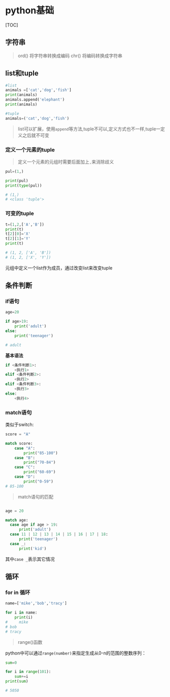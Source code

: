 # python基础

[TOC]

## 字符串

>ord() 将字符串转换成编码
>chr() 将编码转换成字符串

## list和tuple

```python
#list
animals =['cat','dog','fish']
print(animals)
animals.append('elephant')
print(animals)
```

```python
#tuple
animals=('cat','dog','fish')
```

>list可以扩展，使用`append`等方法,tuple不可以,定义方式也不一样,tuple一定义之后就不可变

### 定义一个元素的tuple

>定义一个元素的元组时需要后面加上`,`来消除歧义

```python
pul=(1,)

print(pul)
print(type(pul))

# (1,)
# <class 'tuple'>
```

### 可变的tuple

```python
t=(1,2,['A','B'])
print(t)
t[2][0]='X'
t[2][1]='Y'
print(t)

# (1, 2, ['A', 'B'])
# (1, 2, ['X', 'Y'])
```

元组中定义一个list作为成员，通过改变list来改变tuple

## 条件判断

### if语句

```python
age=20

if age>19:
    print('adult')
else:
    print('teenager')

# adult
```

**基本语法**

```python
if <条件判断1>:
    <执行1>
elif <条件判断2>:
    <执行2>
elif <条件判断3>:
    <执行3>
else:
    <执行4>
```

### match语句

类似于switch:

```python
score = "A"

match score:
    case "A":
        print("85-100")
    case "B":
        print("70-84")
    case "C":
        print("60-69")
    case "D":
        print("0-59")
# 85-100
```

>match语句的匹配

```python

age = 20

match age:
  case age if age > 19:
      print('adult')
  case 11 | 12 | 13 | 14 | 15 | 16 | 17 | 18:
      print('teenager')
  case _:
      print('kid')
```

其中`case _`表示其它情况

## 循环

### for in 循环

```python
name=['mike','bob','tracy']

for i in name:
    print(i)
#     mike
# bob
# tracy
```

>range()函数

python中可以通过`range(number)`来指定生成从0-n的范围的整数序列：

```python
sum=0

for i in range(101):
    sum+=i
print(sum)

# 5050
```
